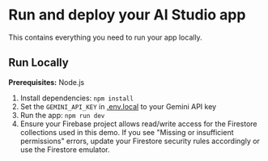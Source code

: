 # Run and deploy your AI Studio app

This contains everything you need to run your app locally.

## Run Locally

**Prerequisites:**  Node.js


1. Install dependencies:
   `npm install`
2. Set the `GEMINI_API_KEY` in [.env.local](.env.local) to your Gemini API key
3. Run the app:
   `npm run dev`
4. Ensure your Firebase project allows read/write access for the Firestore collections used in this demo. If you see "Missing or insufficient permissions" errors, update your Firestore security rules accordingly or use the Firestore emulator.
